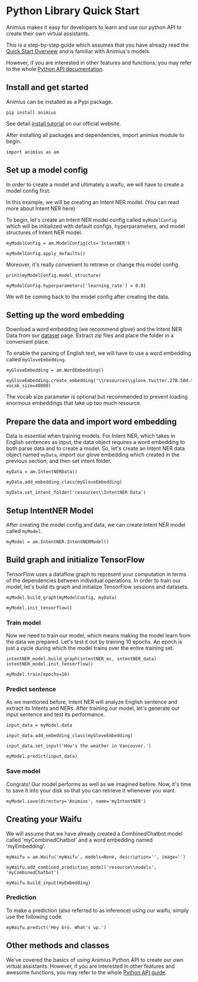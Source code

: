 # Python Library Quick Start

Animius makes it easy for developers to learn and use our python API to create their own virtual assistants.

This is a step-by-step guide which assumes that you have already read the [Quick Start Overview](https://gundammc.github.io/animius/quick%20start/overview/) and is familiar with Animius's models. 

However, if you are interested in other features and functions, you may refer to the whole [Python API documentation](https://gundammc.github.io/animius/python/am/).

## Install and get started

Animius can be installed as a Pypi package.

```pip install animius```

See detail [install tutorial](https://www.animius.org/install/) on our official website.

After installing all packages and dependencies, import animius module to begin.

```import animius as am```

## Set up a model config

In order to create a model and ultimately a waifu, we will have to create a model config first. 

In this example, we will be creating an Intent NER model. (You can read more about Intent NER here)

To begin, let's create an Intent NER model config called ```myModelConfig``` which will be initialized with default configs, hyperparameters, and model structures of Intent NER model.

```
myModelConfig = am.ModelConfig(cls='IntentNER')

myModelConfig.apply_defaults()
```

Moreover, it's really convenient to retrieve or change this model config.

```
print(myModelConfig.model_structure)

myModelConfig.hyperparameters['learning_rate'] = 0.01
```

We will be coming back to the model config after creating the data.

## Setting up the word embedding

Download a word embedding (we recommend glove) and the Intent NER Data from our [dataset](https://www.animius.org/datasets/) page. 
Extract zip files and place the folder in a convenient place.

To enable the parsing of English text, we will have to use a word embedding called ```myGloveEmbedding```.

```
myGloveEmbedding = am.WordEmbedding()

myGloveEmbedding.create_embedding('\\resources\\glove.twitter.27B.50d.txt', vocab_size=40000)
```

The vocab size parameter is optional but recommended to prevent loading enormous embeddings that take up too much resource.

## Prepare the data and import word embedding

Data is essential when training models. 
For Intent NER, which takes in English sentences as input, the data object requires a word embedding to both parse data and to create a model. 
So, let's create an Intent NER data object named ```myData```, import our glove embedding which created in the previous section, and then set intent folder.

```
myData = am.IntentNERData()

myData.add_embedding_class(myGloveEmbedding)

myData.set_intent_folder('resources\\IntentNER Data')
```

## Setup IntentNER Model

After creating the model config and data, we can create Intent NER model called ```myModel```.

```
myModel = am.IntentNER.IntentNERModel()
```

## Build graph and initialize TensorFlow

TensorFlow uses a dataflow graph to represent your computation in terms of the dependencies between individual operations. 
In order to train our model, let's build its graph and initialize TensorFlow sessions and datasets.

```
myModel.build_graph(myModelConfig, myData)

myModel.init_tensorflow()
```

### Train model

Now we need to train our model, which means making the model learn from the data we prepared. 
Let's test it out by training 10 epochs. 
An epoch is just a cycle during which the model trains over the entire training set.

```
intentNER_model.build_graph(intentNER_mc, intentNER_data)
intentNER_model.init_tensorflow()

myModel.train(epochs=10)
```

### Predict sentence

As we mentioned before, Intent NER will analyze English sentence and extract its Intents and NERs.
After training our model, let's generate our input sentence and test its performance.

```
input_data = myModel.data

input_data.add_embedding_class(myGloveEmbedding)

input_data.set_input('How's the weather in Vancouver.')

myModel.predict(input_data)
```

### Save model

Congrats! Our model performs as well as we imagined before. Now, it's time to save it into your disk so that you can retrieve it whenever you want.

```
myModel.save(directory='Animius', name='myIntentNER')
```

## Creating your Waifu

We will assume that we have already created a CombinedChatbot model called 'myCombinedChatbot' and a word embedding named 'myEmbedding'.

```
myWaifu = am.Waifu('myWaifu', models=None, description='', image='')

myWaifu.add_combined_prediction_model('resource\\models', 'myCombinedChatbot')

myWaifu.build_input(myEmbedding)
```

### Prediction

To make a prediction (also referred to as inference) using our waifu, simply use the following code.

```
myWaifu.predict('Hey bro. What's up.')
```

## Other methods and classes

We've covered the basics of using Animius Python API to create our own virtual assistants. 
However, if you are interested in other features and awesome functions, you may refer to the whole [Python API guide](https://gundammc.github.io/animius/python/am/).